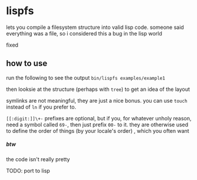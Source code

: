
# lispfs

lets you compile a filesystem structure into valid lisp code. someone said everything was a file, so i considered this a bug in the lisp world

fixed

## how to use

run the following to see the output
`bin/lispfs examples/example1`

then looksie at the structure (perhaps with `tree`) to get an idea of the layout

symlinks are not meaningful, they are just a nice bonus. you can use `touch` instead of `ln` if you prefer to.

`[[:digit:]]\+-` prefixes are optional, but if you, for whatever unholy reason, need a symbol called `69-`, then just prefix `00-` to it. they are otherwise used to define the order of things (by your locale's order) , which you often want

##### btw

the code isn't really pretty

TODO: port to lisp

